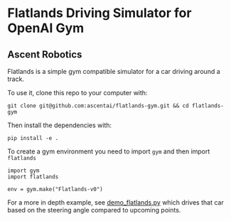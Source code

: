 # Flatlands Driving Simulator for OpenAI Gym

## Ascent Robotics

Flatlands is a simple gym compatible simulator for a car driving around a track.

To use it, clone this repo to your computer with:
```
git clone git@github.com:ascentai/flatlands-gym.git && cd flatlands-gym
```

Then install the dependencies with:
```
pip install -e .
```

To create a gym environment you need to import `gym` and then import `flatlands`
```
import gym
import flatlands

env = gym.make("Flatlands-v0")
```

For a more in depth example, see [demo_flatlands.py](demo_flatlands.py) which drives that car based on the steering angle compared to upcoming points.
